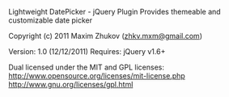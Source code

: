 Lightweight DatePicker - jQuery Plugin
Provides themeable and customizable date picker

Copyright (c) 2011 Maxim Zhukov (zhkv.mxm@gmail.com)

Version: 1.0 (12/12/2011)
Requires: jQuery v1.6+

Dual licensed under the MIT and GPL licenses:
http://www.opensource.org/licenses/mit-license.php
http://www.gnu.org/licenses/gpl.html
